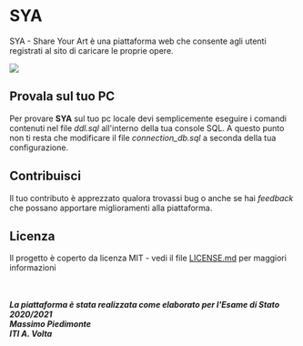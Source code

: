 # SYA
 SYA - Share Your Art è una piattaforma web che consente agli utenti registrati al sito di caricare le proprie opere.

<img src="https://i.ibb.co/2gQSX8D/ok.png"/>

## Provala sul tuo PC
Per provare **SYA** sul tuo pc locale devi semplicemente eseguire i comandi contenuti nel file _ddl.sql_ all'interno della tua console SQL.
A questo punto non ti resta che modificare il file  _connection_db.sql_ a seconda della tua configurazione.

## Contribuisci
Il tuo contributo è apprezzato qualora trovassi bug o anche se hai  _feedback_ che possano apportare miglioramenti alla piattaforma.

## Licenza
Il progetto è coperto da licenza MIT - vedi il file [LICENSE.md](https://github.com/superserio/SYA/blob/main/LICENSE) per maggiori informazioni

<br><br>
<i><b>La piattaforma è stata realizzata come elaborato per l'Esame di Stato 2020/2021</b></i><br>
<i><b>Massimo Piedimonte</b></i><br>
<i><b>ITI A. Volta</b></i>
